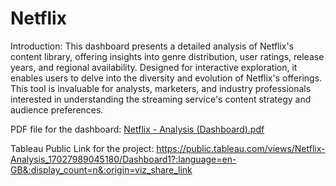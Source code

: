 # Netflix

Introduction:
This dashboard presents a detailed analysis of Netflix's content library, offering insights into genre distribution, user ratings, release years, and regional availability. Designed for interactive exploration, it enables users to delve into the diversity and evolution of Netflix's offerings. This tool is invaluable for analysts, marketers, and industry professionals interested in understanding the streaming service's content strategy and audience preferences.

PDF file for the dashboard:
[Netflix - Analysis (Dashboard).pdf](https://github.com/aditya0798/Tableau_visualization/files/13782104/Netflix.-.Analysis.Dashboard.pdf)

Tableau Public Link for the project:
https://public.tableau.com/views/Netflix-Analysis_17027989045180/Dashboard1?:language=en-GB&:display_count=n&:origin=viz_share_link
